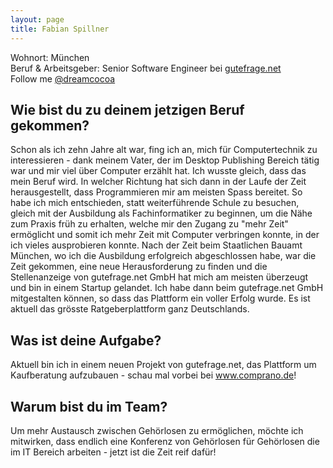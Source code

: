 ```yaml
---
layout: page
title: Fabian Spillner
---
```


Wohnort: München  
Beruf & Arbeitsgeber: Senior Software Engineer bei [gutefrage.net](http://www.gutefrage.net "gutefrage.net")<br>
Follow me <i class="fa fa-twitter"></i> <a href="http://twitter.com/dreamcocoa">@dreamcocoa</a>

## Wie bist du zu deinem jetzigen Beruf gekommen?

Schon als ich zehn Jahre alt war, fing ich an, mich für Computertechnik zu interessieren - dank meinem Vater, der im Desktop Publishing Bereich tätig war und mir viel über Computer erzählt hat. Ich wusste gleich, dass das mein Beruf wird. In welcher Richtung hat sich dann in der Laufe der Zeit herausgestellt, dass Programmieren mir am meisten Spass bereitet. So habe ich mich entschieden, statt weiterführende Schule zu besuchen, gleich mit der Ausbildung als Fachinformatiker zu beginnen, um die Nähe zum Praxis früh zu erhalten, welche mir den Zugang zu "mehr Zeit" ermöglicht und somit ich mehr Zeit mit Computer verbringen konnte, in der ich vieles ausprobieren konnte. Nach der Zeit beim Staatlichen Bauamt München, wo ich die Ausbildung erfolgreich abgeschlossen habe, war die Zeit gekommen, eine neue Herausforderung zu finden und die Stellenanzeige von gutefrage.net GmbH hat mich am meisten überzeugt und bin in einem Startup gelandet. Ich habe dann beim gutefrage.net GmbH mitgestalten können, so dass das Plattform ein voller Erfolg wurde. Es ist aktuell das grösste Ratgeberplattform ganz Deutschlands.

## Was ist deine Aufgabe?

Aktuell bin ich in einem neuen Projekt von gutefrage.net, das Plattform um Kaufberatung aufzubauen - schau mal vorbei bei www.comprano.de!

## Warum bist du im Team?

Um mehr Austausch zwischen Gehörlosen zu ermöglichen, möchte ich mitwirken, dass endlich eine Konferenz von Gehörlosen für Gehörlosen die im IT Bereich arbeiten - jetzt ist die Zeit reif dafür!